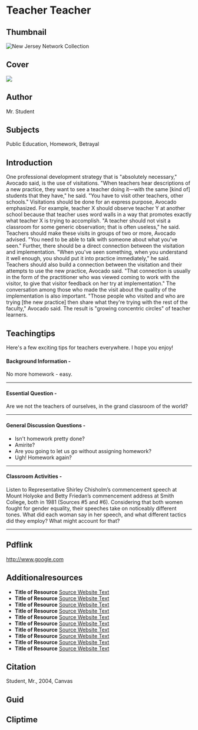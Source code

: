 # Teacher Teacher

## Thumbnail

![New Jersey Network Collection](https://s3.amazonaws.com/americanarchive.org/special-collections/NJN_specialcollection_logocollage.png "New Jersey Network Collection")

## Cover
  <img class="educator-resource-cover" src="https://s3.amazonaws.com/americanarchive.org/exhibits/ClimateChange_SignatureImage.jpg"/>


## Author

Mr. Student

## Subjects

Public Education, Homework, Betrayal

## Introduction

One professional development strategy that is "absolutely necessary," Avocado said, is the use of visitations. "When teachers hear descriptions of a new practice, they want to see a teacher doing it—with the same [kind of] students that they have," he said. "You have to visit other teachers, other schools."
Visitations should be done for an express purpose, Avocado emphasized. For example, teacher X should observe teacher Y at another school because that teacher uses word walls in a way that promotes exactly what teacher X is trying to accomplish. "A teacher should not visit a classroom for some generic observation; that is often useless," he said.
Teachers should make these visits in groups of two or more, Avocado advised. "You need to be able to talk with someone about what you've seen." Further, there should be a direct connection between the visitation and implementation. "When you've seen something, when you understand it well enough, you should put it into practice immediately," he said.
Teachers should also build a connection between the visitation and their attempts to use the new practice, Avocado said. "That connection is usually in the form of the practitioner who was viewed coming to work with the visitor, to give that visitor feedback on her try at implementation."
The conversation among those who made the visit about the quality of the implementation is also important. "Those people who visited and who are trying [the new practice] then share what they're trying with the rest of the faculty," Avocado said. The result is "growing concentric circles" of teacher learners.

## Teachingtips

Here's a few exciting tips for teachers everywhere. I hope you enjoy!

#### Background Information -

No more homework - easy.

<hr>

#### Essential Question - 

Are we not the teachers of ourselves, in the grand classroom of the world?

<hr>

#### General Discussion Questions -
- Isn't homework pretty done?
- Amirite?
- Are you going to let us go without assigning homework?
- Ugh! Homework again?

<hr>

#### Classroom Activities -

Listen to Representative Shirley Chisholm’s commencement speech at Mount Holyoke and Betty Friedan’s commencement address at Smith College, both in 1981 (Sources #5 and #6). Considering that both women fought for gender equality, their speeches take on noticeably different tones. What did each woman say in her speech, and what different tactics did they employ? What might account for that?

<hr>

## Pdflink

http://www.google.com

## Additionalresources
- <b>Title of Resource</b> [Source Website Text](http://www.google.com/)
- <b>Title of Resource</b> [Source Website Text](http://www.google.com/)
- <b>Title of Resource</b> [Source Website Text](http://www.google.com/)
- <b>Title of Resource</b> [Source Website Text](http://www.google.com/)
- <b>Title of Resource</b> [Source Website Text](http://www.google.com/)
- <b>Title of Resource</b> [Source Website Text](http://www.google.com/)
- <b>Title of Resource</b> [Source Website Text](http://www.google.com/)
- <b>Title of Resource</b> [Source Website Text](http://www.google.com/)
- <b>Title of Resource</b> [Source Website Text](http://www.google.com/)
- <b>Title of Resource</b> [Source Website Text](http://www.google.com/)

## Citation

Student, Mr., 2004, Canvas

## Guid
## Cliptime
